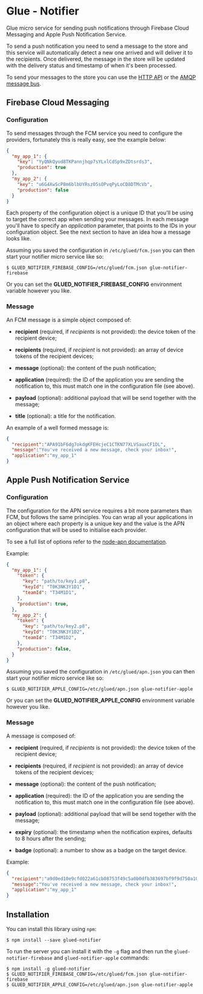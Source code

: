 Glue - Notifier
===============

Glue micro service for sending push notifications through Firebase Cloud Messaging
and Apple Push Notification Service.

To send a push notification you need to send a message to the store and this 
service will automatically detect a new one arrived and will deliver it to the 
recipients. Once delivered, the message in the store will be updated with the
delivery status and timestamp of when it's been processed.

To send your messages to the store you can use the 
[HTTP API](https://github.com/ggioffreda/glued-store#http-api) or the
[AMQP message bus](https://github.com/ggioffreda/glued-store#amqp-api).

Firebase Cloud Messaging
------------------------

### Configuration

To send messages through the FCM service you need to configure the providers,
fortunately this is really easy, see the example below:

```json
{
  "my_app_1": {
    "key": "YyQNkQyud8TKPannjhqp7sYLxlCdSp9xZDtsrds3",
    "production": true
  },
  "my_app_2": {
    "key": "u6G4XwScP8m6blbUYRsz05sOPvqPyLoCD8DTMcVb",
    "production": false
  }
}
```

Each property of the configuration object is a unique ID that you'll be using to
target the correct app when sending your messages. In each message you'll have to 
specify an *application* parameter, that points to the IDs in your configuration 
object. See the next section to have an idea how a message looks like.

Assuming you saved the configuration in `/etc/glued/fcm.json` you can then start
your notifier micro service like so:

    $ GLUED_NOTIFIER_FIREBASE_CONFIG=/etc/glued/fcm.json glue-notifier-firebase

Or you can set the **GLUED_NOTIFIER_FIREBASE_CONFIG** environment variable however
you like.

### Message

An FCM message is a simple object composed of:

- **recipient** (required, if *recipients* is not provided): the device token of 
  the recipient device;

- **recipients** (required, if *recipient* is not provided): an array of device
  tokens of the recipient devices;

- **message** (optional): the content of the push notification;

- **application** (required): the ID of the application you are sending the 
  notification to, this must match one in the configuration file (see above).

- **payload** (optional): additional payload that will be send together with the 
  message;

- **title** (optional): a title for the notification.

An example of a well formed message is:

```json
{
  "recipient":"APA91bF6dg7okdgKFEHcjeC1CTKN77XLVSauxCF1DL",
  "message":"You've received a new message, check your inbox!",
  "application":"my_app_1"
}
```

Apple Push Notification Service
-------------------------------

### Configuration

The configuration for the APN service requires a bit more parameters than FCM, but
follows the same principles. You can wrap all your applications in an object where
each property is a unique key and the value is the APN configuration that will be 
used to initialise each provider.

To see a full list of options refer to the
[node-apn documentation](https://github.com/argon/node-apn).

Example:

```json
{
  "my_app_1": {
    "token": {
      "key": "path/to/key1.p8",
      "keyId": "T0K3NK3Y1D1",
      "teamId": "T34M1D1",
    },
    "production": true,
  },
  "my_app_2": {
    "token": {
      "key": "path/to/key2.p8",
      "keyId": "T0K3NK3Y1D2",
      "teamId": "T34M1D2",
    },
    "production": false,
  }
}
```

Assuming you saved the configuration in `/etc/glued/apn.json` you can then start
your notifier micro service like so:

    $ GLUED_NOTIFIER_APPLE_CONFIG=/etc/glued/apn.json glue-notifier-apple

Or you can set the **GLUED_NOTIFIER_APPLE_CONFIG** environment variable however
you like.

### Message

A message is composed of:

- **recipient** (required, if *recipients* is not provided): the device token of 
  the recipient device;

- **recipients** (required, if *recipient* is not provided): an array of device
  tokens of the recipient devices;

- **message** (optional): the content of the push notification;

- **application** (required): the ID of the application you are sending the 
  notification to, this must match one in the configuration file (see above).

- **payload** (optional): additional payload that will be send together with the 
  message;

- **expiry** (optional): the timestamp when the notification expires, defaults to
  8 hours after the sending;

- **badge** (optional): a number to show as a badge on the target device.

Example:

```json
{
  "recipient":"a9d0ed10e9cfd022a61cb08753f49c5a0b0dfb383697bf9f9d750a1003da19c7",
  "message":"You've received a new message, check your inbox!",
  "application":"my_app_1"
}
```

Installation
------------

You can install this library using `npm`:

    $ npm install --save glued-notifier

To run the server you can install it with the `-g` flag and then run the
`glued-notifier-firebase` and `glued-notifier-apple` commands:

    $ npm install -g glued-notifier
    $ GLUED_NOTIFIER_FIREBASE_CONFIG=/etc/glued/fcm.json glue-notifier-firebase
    $ GLUED_NOTIFIER_APPLE_CONFIG=/etc/glued/apn.json glue-notifier-apple
